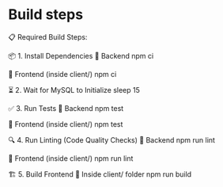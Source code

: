 # Build steps

📋 Required Build Steps:

📦 1. Install Dependencies
🔹 Backend
npm ci

🔹 Frontend (inside client/)
npm ci

⏳ 2. Wait for MySQL to Initialize
sleep 15

✅ 3. Run Tests
🔹 Backend
npm test

🔹 Frontend (inside client/)
npm test

🔍 4. Run Linting (Code Quality Checks)
🔹 Backend
npm run lint

🔹 Frontend (inside client/)
npm run lint

🏗️ 5. Build Frontend
🔹 Inside client/ folder
npm run build
